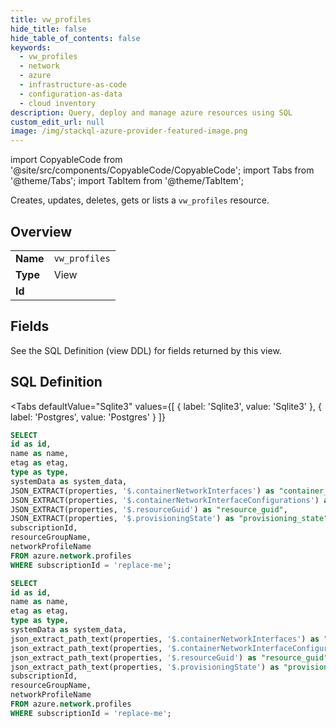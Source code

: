 ```yaml
--- 
title: vw_profiles
hide_title: false
hide_table_of_contents: false
keywords:
  - vw_profiles
  - network
  - azure
  - infrastructure-as-code
  - configuration-as-data
  - cloud inventory
description: Query, deploy and manage azure resources using SQL
custom_edit_url: null
image: /img/stackql-azure-provider-featured-image.png
---
```


import CopyableCode from '@site/src/components/CopyableCode/CopyableCode';
import Tabs from '@theme/Tabs';
import TabItem from '@theme/TabItem';

Creates, updates, deletes, gets or lists a <code>vw_profiles</code> resource.

## Overview
<table><tbody>
<tr><td><b>Name</b></td><td><code>vw_profiles</code></td></tr>
<tr><td><b>Type</b></td><td>View</td></tr>
<tr><td><b>Id</b></td><td><CopyableCode code="azure.network.vw_profiles" /></td></tr>
</tbody></table>

## Fields

See the SQL Definition (view DDL) for fields returned by this view.

## SQL Definition

<Tabs
defaultValue="Sqlite3"
values={[
{ label: 'Sqlite3', value: 'Sqlite3' },
{ label: 'Postgres', value: 'Postgres' }
]}
>
<TabItem value="Sqlite3">

```sql
SELECT
id as id,
name as name,
etag as etag,
type as type,
systemData as system_data,
JSON_EXTRACT(properties, '$.containerNetworkInterfaces') as "container_network_interfaces",
JSON_EXTRACT(properties, '$.containerNetworkInterfaceConfigurations') as "container_network_interface_configurations",
JSON_EXTRACT(properties, '$.resourceGuid') as "resource_guid",
JSON_EXTRACT(properties, '$.provisioningState') as "provisioning_state",
subscriptionId,
resourceGroupName,
networkProfileName
FROM azure.network.profiles
WHERE subscriptionId = 'replace-me';
```

</TabItem>
<TabItem value="Postgres">

```sql
SELECT
id as id,
name as name,
etag as etag,
type as type,
systemData as system_data,
json_extract_path_text(properties, '$.containerNetworkInterfaces') as "container_network_interfaces",
json_extract_path_text(properties, '$.containerNetworkInterfaceConfigurations') as "container_network_interface_configurations",
json_extract_path_text(properties, '$.resourceGuid') as "resource_guid",
json_extract_path_text(properties, '$.provisioningState') as "provisioning_state",
subscriptionId,
resourceGroupName,
networkProfileName
FROM azure.network.profiles
WHERE subscriptionId = 'replace-me';
```

</TabItem>
</Tabs>
